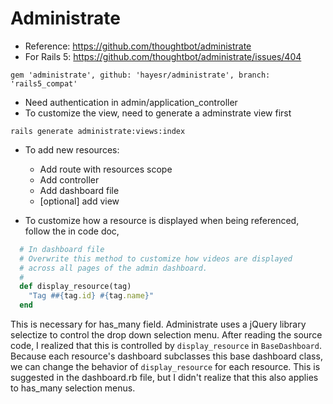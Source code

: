 # Administrate
* Reference: https://github.com/thoughtbot/administrate
* For Rails 5: https://github.com/thoughtbot/administrate/issues/404
```rails
gem 'administrate', github: 'hayesr/administrate', branch: 'rails5_compat'
```
* Need authentication in admin/application_controller
* To customize the view, need to generate a adminstrate view first
```rails
rails generate administrate:views:index
```
* To add new resources:
  * Add route with resources scope
  * Add controller
  * Add dashboard file
  * [optional] add view
 
* To customize how a resource is displayed when being referenced, follow the in code doc,
```ruby
  # In dashboard file
  # Overwrite this method to customize how videos are displayed
  # across all pages of the admin dashboard.
  #
  def display_resource(tag)
    "Tag ##{tag.id} #{tag.name}"
  end
 ```
 This is necessary for has_many field. Administrate uses a jQuery library selectize to control
 the drop down selection menu. After reading the source code, I realized that this is controlled by `display_resource`
 in `BaseDashboard`. Because each resource's dashboard subclasses this base dashboard class, we can change the behavior
 of `display_resource` for each resource. This is suggested in the dashboard.rb file, but I didn't realize that this also applies to has_many selection menus.
